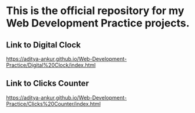 # This is the official repository for my Web Development Practice projects.

## Link to Digital Clock
  https://aditya-ankur.github.io/Web-Development-Practice/Digital%20Clock/index.html

## Link to Clicks Counter
https://aditya-ankur.github.io/Web-Development-Practice/Clicks%20Counter/index.html
